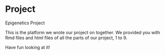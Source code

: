 # Project
Epigenetics Project

This is the platform we wrote our project on together.
We provided you with Rmd files and html files of all the parts of our project, 1 to 9.

Have fun looking at it!
